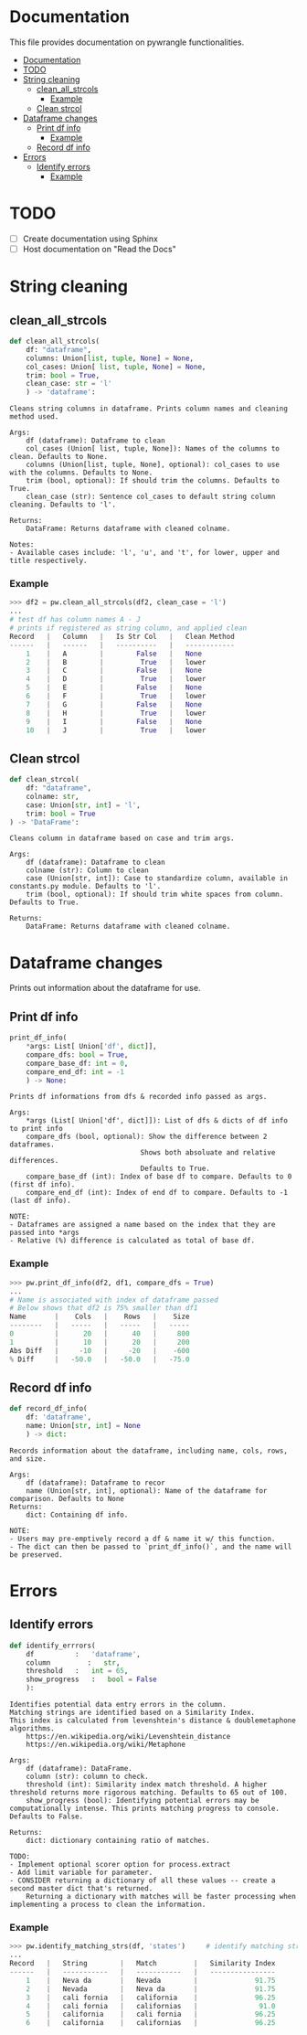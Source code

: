 # Documentation
This file provides documentation on pywrangle functionalities.

- [Documentation](#documentation)
- [TODO](#todo)
- [String cleaning](#string-cleaning)
  - [clean_all_strcols](#clean_all_strcols)
    - [Example](#example)
  - [Clean strcol](#clean-strcol)
- [Dataframe changes](#dataframe-changes)
  - [Print df info](#print-df-info)
    - [Example](#example-1)
  - [Record df info](#record-df-info)
- [Errors](#errors)
  - [Identify errors](#identify-errors)
    - [Example](#example-2)

# TODO
- [ ] Create documentation using Sphinx
- [ ] Host documentation on "Read the Docs"

# String cleaning

## clean_all_strcols
```python
def clean_all_strcols(
    df: "dataframe", 
    columns: Union[list, tuple, None] = None, 
    col_cases: Union[ list, tuple, None] = None, 
    trim: bool = True,
    clean_case: str = 'l'
    ) -> 'dataframe':
```
    Cleans string columns in dataframe. Prints column names and cleaning method used.

    Args:
        df (dataframe): Dataframe to clean
        col_cases (Union[ list, tuple, None]): Names of the columns to clean. Defaults to None.
        columns (Union[list, tuple, None], optional): col_cases to use with the columns. Defaults to None.
        trim (bool, optional): If should trim the columns. Defaults to True.
        clean_case (str): Sentence col_cases to default string column cleaning. Defaults to 'l'.
    
    Returns:
        DataFrame: Returns dataframe with cleaned colname.
    
    Notes:
    - Available cases include: 'l', 'u', and 't', for lower, upper and title respectively.

### Example
```python
>>> df2 = pw.clean_all_strcols(df2, clean_case = 'l')
...
# test df has column names A - J
# prints if registered as string column, and applied clean
Record   |   Column   |   Is Str Col   |   Clean Method
------   |   ------   |   ----------   |   ------------
    1    |   A        |        False   |   None
    2    |   B        |         True   |   lower
    3    |   C        |        False   |   None
    4    |   D        |         True   |   lower
    5    |   E        |        False   |   None
    6    |   F        |         True   |   lower
    7    |   G        |        False   |   None
    8    |   H        |         True   |   lower
    9    |   I        |        False   |   None
    10   |   J        |         True   |   lower
```


## Clean strcol
```python
def clean_strcol(
    df: "dataframe", 
    colname: str, 
    case: Union[str, int] = 'l', 
    trim: bool = True
) -> 'DataFrame':
```
    Cleans column in dataframe based on case and trim args.

    Args:
        df (dataframe): Dataframe to clean
        colname (str): Column to clean
        case (Union[str, int]): Case to standardize column, available in constants.py module. Defaults to 'l'.
        trim (bool, optional): If should trim white spaces from column. Defaults to True.

    Returns:
        DataFrame: Returns dataframe with cleaned colname.

# Dataframe changes
Prints out information about the dataframe for use.

## Print df info
```python
print_df_info(
    *args: List[ Union['df', dict]],
    compare_dfs: bool = True,
    compare_base_df: int = 0,
    compare_end_df: int = -1
    ) -> None:
```
    Prints df informations from dfs & recorded info passed as args.

    Args:
        *args (List[ Union['df', dict]]): List of dfs & dicts of df info to print info
        compare_dfs (bool, optional): Show the difference between 2 dataframes. 
                                    Shows both absoluate and relative differences. 
                                    Defaults to True.
        compare_base_df (int): Index of base df to compare. Defaults to 0 (first df info).
        compare_end_df (int): Index of end df to compare. Defaults to -1 (last df info).

    NOTE: 
    - Dataframes are assigned a name based on the index that they are passed into *args
    - Relative (%) difference is calculated as total of base df.

### Example
```python
>>> pw.print_df_info(df2, df1, compare_dfs = True)
...
# Name is associated with index of dataframe passed
# Below shows that df2 is 75% smaller than df1
Name       |    Cols   |    Rows   |    Size
--------   |   -----   |   -----   |   -----
0          |      20   |      40   |     800
1          |      10   |      20   |     200
Abs Diff   |     -10   |     -20   |    -600
% Diff     |   -50.0   |   -50.0   |   -75.0
```

## Record df info
```python
def record_df_info( 
    df: 'dataframe', 
    name: Union[str, int] = None
    ) -> dict:
```
    Records information about the dataframe, including name, cols, rows, and size.

    Args:
        df (dataframe): Dataframe to recor
        name (Union[str, int], optional): Name of the dataframe for comparison. Defaults to None
    Returns:
        dict: Containing df info.
    
    NOTE:
    - Users may pre-emptively record a df & name it w/ this function. 
    - The dict can then be passed to `print_df_info()`, and the name will be preserved.

# Errors

## Identify errors
```python
def identify_errrors(
    df          :   'dataframe', 
    column         :   str,
    threshold   :   int = 65,
    show_progress   :   bool = False
    ):
```
    Identifies potential data entry errors in the column.
    Matching strings are identified based on a Similarity Index.
    This index is calculated from levenshtein's distance & doublemetaphone algorithms.
        https://en.wikipedia.org/wiki/Levenshtein_distance
        https://en.wikipedia.org/wiki/Metaphone

    Args:
        df (dataframe): DataFrame.
        column (str): column to check.
        threshold (int): Similarity index match threshold. A higher threshold returns more rigorous matching. Defaults to 65 out of 100.
        show_progress (bool): Identifying potential errors may be computationally intense. This prints matching progress to console. Defaults to False.

    Returns:
        dict: dictionary containing ratio of matches.

    TODO:
    - Implement optional scorer option for process.extract
    - Add limit variable for parameter.
    - CONSIDER returning a dictionary of all these values -- create a second master dict that's returned. 
        Returning a dictionary with matches will be faster processing when implementing a process to clean the information.

### Example
```python
>>> pw.identify_matching_strs(df, 'states')     # identify matching strings in the states column.
...
Record   |   String        |   Match         |   Similarity Index
------   |   -----------   |   -----------   |   ----------------
    1    |   Neva da       |   Nevada        |              91.75
    2    |   Nevada        |   Neva da       |              91.75
    3    |   cali fornia   |   california    |              96.25
    4    |   cali fornia   |   californias   |               91.0
    5    |   california    |   cali fornia   |              96.25
    6    |   california    |   californias   |              96.25
```
